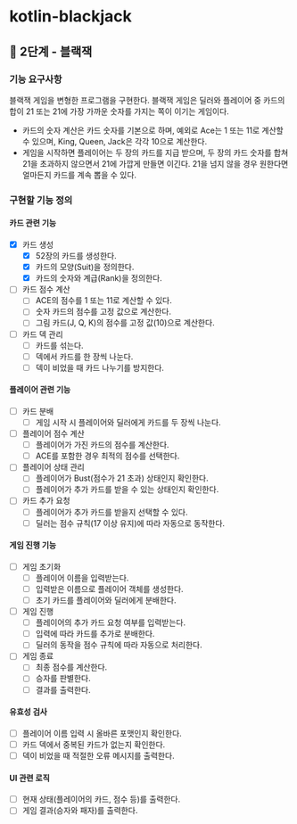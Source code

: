 # kotlin-blackjack
## 🚀 2단계 - 블랙잭
### 기능 요구사항
블랙잭 게임을 변형한 프로그램을 구현한다. 블랙잭 게임은 딜러와 플레이어 중 카드의 합이 21 또는 21에 가장 가까운 숫자를 가지는 쪽이 이기는 게임이다.

- 카드의 숫자 계산은 카드 숫자를 기본으로 하며, 예외로 Ace는 1 또는 11로 계산할 수 있으며, King, Queen, Jack은 각각 10으로 계산한다.
- 게임을 시작하면 플레이어는 두 장의 카드를 지급 받으며, 두 장의 카드 숫자를 합쳐 21을 초과하지 않으면서 21에 가깝게 만들면 이긴다. 21을 넘지 않을 경우 원한다면 얼마든지 카드를 계속 뽑을 수 있다.

### 구현할 기능 정의
#### 카드 관련 기능
- [x] 카드 생성
    - [x] 52장의 카드를 생성한다.
    - [x] 카드의 모양(Suit)을 정의한다.
    - [x] 카드의 숫자와 계급(Rank)을 정의한다.

- [ ] 카드 점수 계산
    - [ ] ACE의 점수를 1 또는 11로 계산할 수 있다.
    - [ ] 숫자 카드의 점수를 고정 값으로 계산한다.
    - [ ] 그림 카드(J, Q, K)의 점수를 고정 값(10)으로 계산한다.

- [ ] 카드 덱 관리
    - [ ] 카드를 섞는다.
    - [ ] 덱에서 카드를 한 장씩 나눈다.
    - [ ] 덱이 비었을 때 카드 나누기를 방지한다.

#### 플레이어 관련 기능
- [ ] 카드 분배
    - [ ] 게임 시작 시 플레이어와 딜러에게 카드를 두 장씩 나눈다.

- [ ] 플레이어 점수 계산
    - [ ] 플레이어가 가진 카드의 점수를 계산한다.
    - [ ] ACE를 포함한 경우 최적의 점수를 선택한다.

- [ ] 플레이어 상태 관리
    - [ ] 플레이어가 Bust(점수가 21 초과) 상태인지 확인한다.
    - [ ] 플레이어가 추가 카드를 받을 수 있는 상태인지 확인한다.

- [ ] 카드 추가 요청
    - [ ] 플레이어가 추가 카드를 받을지 선택할 수 있다.
    - [ ] 딜러는 점수 규칙(17 이상 유지)에 따라 자동으로 동작한다.
#### 게임 진행 기능
- [ ] 게임 초기화
    - [ ] 플레이어 이름을 입력받는다.
    - [ ] 입력받은 이름으로 플레이어 객체를 생성한다.
    - [ ] 초기 카드를 플레이어와 딜러에게 분배한다.

- [ ] 게임 진행
    - [ ] 플레이어의 추가 카드 요청 여부를 입력받는다.
    - [ ] 입력에 따라 카드를 추가로 분배한다.
    - [ ] 딜러의 동작을 점수 규칙에 따라 자동으로 처리한다.

- [ ] 게임 종료
    - [ ] 최종 점수를 계산한다.
    - [ ] 승자를 판별한다.
    - [ ] 결과를 출력한다.

#### 유효성 검사
- [ ] 플레이어 이름 입력 시 올바른 포맷인지 확인한다.
- [ ] 카드 덱에서 중복된 카드가 없는지 확인한다.
- [ ] 덱이 비었을 때 적절한 오류 메시지를 출력한다.

#### UI 관련 로직
- [ ] 현재 상태(플레이어의 카드, 점수 등)를 출력한다.
- [ ] 게임 결과(승자와 패자)를 출력한다.
